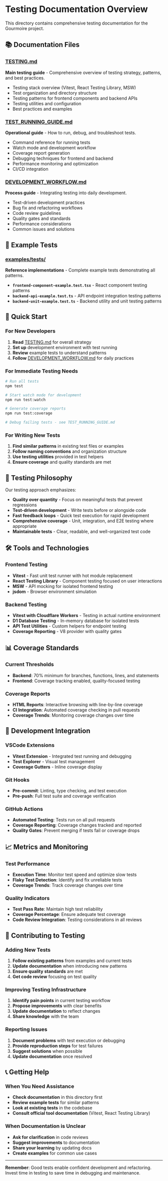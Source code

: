 # Testing Documentation Overview

This directory contains comprehensive testing documentation for the Gourmoire project.

## 📚 Documentation Files

### [TESTING.md](./TESTING.md)
**Main testing guide** - Comprehensive overview of testing strategy, patterns, and best practices.
- Testing stack overview (Vitest, React Testing Library, MSW)
- Test organization and directory structure
- Testing patterns for frontend components and backend APIs
- Testing utilities and configuration
- Best practices and examples

### [TEST_RUNNING_GUIDE.md](./TEST_RUNNING_GUIDE.md)
**Operational guide** - How to run, debug, and troubleshoot tests.
- Command reference for running tests
- Watch mode and development workflow
- Coverage report generation
- Debugging techniques for frontend and backend
- Performance monitoring and optimization
- CI/CD integration

### [DEVELOPMENT_WORKFLOW.md](./DEVELOPMENT_WORKFLOW.md)
**Process guide** - Integrating testing into daily development.
- Test-driven development practices
- Bug fix and refactoring workflows
- Code review guidelines
- Quality gates and standards
- Performance considerations
- Common issues and solutions

## 🧪 Example Tests

### [examples/tests/](../../examples/tests/)
**Reference implementations** - Complete example tests demonstrating all patterns.

- **`frontend-component-example.test.tsx`** - React component testing patterns
- **`backend-api-example.test.ts`** - API endpoint integration testing patterns  
- **`backend-unit-example.test.ts`** - Backend utility and unit testing patterns

## 🚀 Quick Start

### For New Developers
1. **Read** [TESTING.md](./TESTING.md) for overall strategy
2. **Set up** development environment with test running
3. **Review** example tests to understand patterns
4. **Follow** [DEVELOPMENT_WORKFLOW.md](./DEVELOPMENT_WORKFLOW.md) for daily practices

### For Immediate Testing Needs
```bash
# Run all tests
npm test

# Start watch mode for development
npm run test:watch

# Generate coverage reports
npm run test:coverage

# Debug failing tests - see TEST_RUNNING_GUIDE.md
```

### For Writing New Tests
1. **Find similar patterns** in existing test files or examples
2. **Follow naming conventions** and organization structure
3. **Use testing utilities** provided in test helpers
4. **Ensure coverage** and quality standards are met

## 📖 Testing Philosophy

Our testing approach emphasizes:

- **Quality over quantity** - Focus on meaningful tests that prevent regressions
- **Test-driven development** - Write tests before or alongside code
- **Fast feedback loops** - Quick test execution for rapid development
- **Comprehensive coverage** - Unit, integration, and E2E testing where appropriate
- **Maintainable tests** - Clear, readable, and well-organized test code

## 🛠 Tools and Technologies

### Frontend Testing
- **Vitest** - Fast unit test runner with hot module replacement
- **React Testing Library** - Component testing focused on user interactions
- **MSW** - API mocking for isolated frontend testing
- **jsdom** - Browser environment simulation

### Backend Testing
- **Vitest with Cloudflare Workers** - Testing in actual runtime environment
- **D1 Database Testing** - In-memory database for isolated tests
- **API Test Utilities** - Custom helpers for endpoint testing
- **Coverage Reporting** - V8 provider with quality gates

## 📊 Coverage Standards

### Current Thresholds
- **Backend**: 70% minimum for branches, functions, lines, and statements
- **Frontend**: Coverage tracking enabled, quality-focused testing

### Coverage Reports
- **HTML Reports**: Interactive browsing with line-by-line coverage
- **CI Integration**: Automated coverage checking in pull requests
- **Coverage Trends**: Monitoring coverage changes over time

## 🔧 Development Integration

### VSCode Extensions
- **Vitest Extension** - Integrated test running and debugging
- **Test Explorer** - Visual test management
- **Coverage Gutters** - Inline coverage display

### Git Hooks
- **Pre-commit**: Linting, type checking, and test execution
- **Pre-push**: Full test suite and coverage verification

### GitHub Actions
- **Automated Testing**: Tests run on all pull requests
- **Coverage Reporting**: Coverage changes tracked and reported
- **Quality Gates**: Prevent merging if tests fail or coverage drops

## 📈 Metrics and Monitoring

### Test Performance
- **Execution Time**: Monitor test speed and optimize slow tests
- **Flaky Test Detection**: Identify and fix unreliable tests
- **Coverage Trends**: Track coverage changes over time

### Quality Indicators
- **Test Pass Rate**: Maintain high test reliability
- **Coverage Percentage**: Ensure adequate test coverage
- **Code Review Integration**: Testing considerations in all reviews

## 🤝 Contributing to Testing

### Adding New Tests
1. **Follow existing patterns** from examples and current tests
2. **Update documentation** when introducing new patterns
3. **Ensure quality standards** are met
4. **Get code review** focusing on test quality

### Improving Testing Infrastructure
1. **Identify pain points** in current testing workflow
2. **Propose improvements** with clear benefits
3. **Update documentation** to reflect changes
4. **Share knowledge** with the team

### Reporting Issues
1. **Document problems** with test execution or debugging
2. **Provide reproduction steps** for test failures
3. **Suggest solutions** when possible
4. **Update documentation** once resolved

## 📞 Getting Help

### When You Need Assistance
- **Check documentation** in this directory first
- **Review example tests** for similar patterns
- **Look at existing tests** in the codebase
- **Consult official tool documentation** (Vitest, React Testing Library)

### When Documentation is Unclear
- **Ask for clarification** in code reviews
- **Suggest improvements** to documentation
- **Share your learning** by updating docs
- **Create examples** for common use cases

---

**Remember**: Good tests enable confident development and refactoring. Invest time in testing to save time in debugging and maintenance.